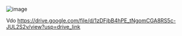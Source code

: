 ![image](https://github.com/RatchanonBusaracome/Introduction-to-blynk/assets/115066405/e39bb683-5a7f-482b-b862-659c1a1446a9)

Vdo https://drive.google.com/file/d/1zDFjbB4hPE_tNgomCGA8RS5c-JUL2S2v/view?usp=drive_link
